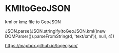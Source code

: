 # KMltoGeoJSON
kml or kmz file to GeoJSON

JSON.parse(JSON.stringify(toGeoJSON.kml((new DOMParser()).parseFromString(d, 'text/xml')), null, 4))

https://mapbox.github.io/togeojson/
